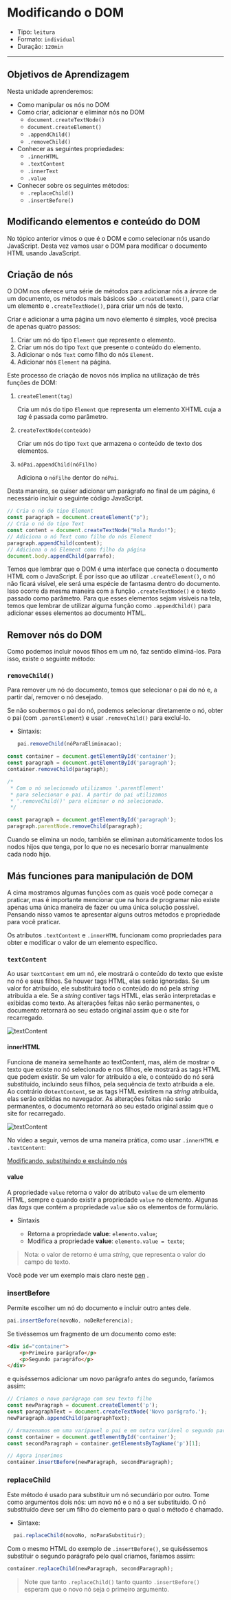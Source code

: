# Modificando o DOM

* Tipo: `leitura`
* Formato: `individual`
* Duração: `120min`

***

## Objetivos de Aprendizagem

Nesta unidade aprenderemos:

- Como manipular os nós no DOM
- Como criar, adicionar e eliminar nós no DOM
  * `document.createTextNode()`
  * `document.createElement()`
  * `.appendChild()`
  * `.removeChild()`
- Conhecer as seguintes propriedades:
  * `.innerHTML`
  * `.textContent`
  * `.innerText`
  * `.value`
- Conhecer sobre os seguintes métodos:
  * `.replaceChild()`
  * `.insertBefore()`


## Modificando elementos e conteúdo do DOM

No tópico anterior vimos o que é o DOM e como selecionar nós usando JavaScript.
Desta vez vamos usar o DOM para modificar o documento HTML usando JavaScript.

## Criação de nós

O DOM nos oferece uma série de métodos para adicionar nós a árvore de um
documento, os métodos mais básicos são `.createElement()`, para criar um
elemento e `.createTextNode()`, para criar um nós de texto.

Criar e adicionar a uma página um novo elemento é simples, você precisa de
apenas quatro passos:

1. Criar um nó do tipo `Element` que represente o elemento.
2. Criar um nós do tipo `Text` que presente o conteúdo do elemento.
3. Adicionar o nós `Text` como filho do nós `Element`.
4. Adicionar nós `Element` na página.

Este processo de criação de novos nós implica na utilização de três funções de
DOM:

1. `createElement(tag)`

    Cria um nós do tipo `Element` que representa um elemento XHTML cuja a _tag_
    é passada como parâmetro.

2. `createTextNode(conteúdo)`

    Criar um nós do tipo `Text` que armazena o conteúdo de texto dos elementos.

3. `nóPai.appendChild(nóFilho)`

    Adiciona o `nóFilho` dentor do `nóPai`.

Desta maneira, se quiser adicionar um parágrafo no final de um página, é necessário incluir o seguinte código JavaScript.

```js
// Cria o nó do tipo Element
const paragraph = document.createElement("p");
// Cria o nó do tipo Text
const content = document.createTextNode("Hola Mundo!");
// Adiciona o nó Text como filho do nós Element
paragraph.appendChild(content);
// Adiciona o nó Element como filho da página
document.body.appendChild(parrafo);
```

Temos que lembrar que o DOM é uma interface que conecta o documento HTML com o
JavaScript. É por isso que ao utilizar `.createElement()`, o nó não ficará
visível, ele será uma espécie de fantasma dentro do documento. Isso ocorre da
mesma maneira com a função `.createTextNode()` e o texto passado como parâmetro.
Para que esses elementos sejam visíveis na tela, temos que lembrar de utilizar
alguma função como `.appendChild()` para adicionar esses elementos ao documento
HTML.

## Remover nós do DOM

Como podemos incluir novos filhos em um nó, faz sentido eliminá-los. Para isso,
existe o seguinte método:

### `removeChild()`

Para remover um nó do documento, temos que selecionar o pai do nó e, a partir
daí, remover o nó desejado.

Se não soubermos o pai do nó, podemos selecionar diretamente o nó, obter o pai
\(com `.parentElement`\) e usar `.removeChild()` para excluí-lo.

- Sintaxis:

  ```js
  pai.removeChild(nóParaEliminacao);
  ```

```js
const container = document.getElementById('container');
const paragraph = document.getElementById('paragraph');
container.removeChild(paragraph);

/*
 * Com o nó selecionado utilizamos '.parentElement'
 * para selecionar o pai. A partir do pai utilizamos
 * '.removeChild()' para eliminar o nó selecionado.
 */

const paragraph = document.getElementById('paragraph');
paragraph.parentNode.removeChild(paragraph);
```

Cuando se elimina un nodo, también se eliminan automáticamente todos los nodos
hijos que tenga, por lo que no es necesario borrar manualmente cada nodo hijo.

## Más funciones para manipulación de DOM

A cima mostramos algumas funções com as quais você pode começar a praticar, mas
é importante mencionar que na hora de programar não existe apenas uma única
maneira de fazer ou uma única solução possível. Pensando nisso vamos te
apresentar alguns outros métodos e propriedade para você praticar.

Os atributos `.textContent` e `.innerHTML` funcionam como propriedades para
obter e modificar o valor de um elemento específico.

### `textContent`

Ao usar `textContent` em um nó, ele mostrará o conteúdo do texto que existe no
nó e seus filhos. Se houver tags HTML, elas serão ignoradas. Se um valor for
atribuído, ele substituirá todo o conteúdo do nó pela _string_ atribuída a ele.
Se a _string_ contiver tags HTML, elas serão interpretadas e exibidas como
texto. As alterações feitas não serão permanentes, o documento retornará ao seu
estado original assim que o site for recarregado.

![textContent](https://user-images.githubusercontent.com/11894994/59518266-b5a3d980-8e9b-11e9-8ee1-1624d0047213.png)

#### innerHTML

Funciona de maneira semelhante ao textContent, mas, além de mostrar o texto que
existe no nó selecionado e nos filhos, ele mostrará as tags HTML que podem
existir. Se um valor for atribuído a ele, o conteúdo do nó será substituído,
incluindo seus filhos, pela sequência de texto atribuída a ele. Ao contrário
do`textContent`, se as tags HTML existirem na _string_ atribuída, elas serão
exibidas no navegador. As alterações feitas não serão permanentes, o documento
retornará ao seu estado original assim que o site for recarregado.

![textContent](https://user-images.githubusercontent.com/11894994/59518324-cf452100-8e9b-11e9-82a0-99a3895f5ad1.png)

No vídeo a seguir, vemos de uma maneira prática, como usar `.innerHTML` e
`.textContent`:

[Modificando, substituindo e excluindo nós](https://www.youtube.com/watch?v=jWpUT_dF8EA)

#### value

A propriedade `value` retorna o valor do atributo `value` de um elemento HTML,
sempre e quando existir a propriedade `value` no elemento. Algunas das _tags_
que contém a propriedade `value` são os elementos de formulário.

- Sintaxis

  * Retorna a propriedade **value**: `elemento.value`;
  * Modifica a propriedade **value**: `elemento.value = texto`;

> Nota: o valor de retorno é uma _string_, que representa o valor do campo de texto.

Você pode ver um exemplo mais claro neste [pen](https://codepen.io/Si7v4n4/pen/prBzoX?editors=1010#0) .

### insertBefore

 Permite escolher um nó do documento e incluir outro antes dele.

```javascript
pai.insertBefore(novoNo, noDeReferencia);
```

 Se tivéssemos um fragmento de um documento como este:

```html
<div id="container">
    <p>Primeiro parágrafo</p>
    <p>Segundo paragráfo</p>
</div>
```

e quiséssemos adicionar um novo parágrafo antes do segundo, faríamos assim:

```javascript
// Criamos o novo parágrago com seu texto filho
const newParagraph = document.createElement('p');
const paragraphText = document.createTextNode('Novo parágrafo.');
newParagraph.appendChild(paragraphText);

// Armazenamos em uma varipavel o pai e em outra variável o segundo parágrafo
const container = document.getElementById('container');
const secondParagraph = container.getElementsByTagName('p')[1];

// Agora inserimos
container.insertBefore(newParagraph, secondParagraph);
```

### replaceChild

Este método é usado para substituir um nó secundário por outro. Tome como
argumentos dois nós: um novo nó e o nó a ser substituído. O nó substituído deve
ser um filho do elemento para o qual o método é chamado.

*  Sintaxe:

  ```javascript
    pai.replaceChild(novoNo, noParaSubstituir);
  ```

Com o mesmo HTML do exemplo de `.insertBefore()`, se quiséssemos substituir o segundo parágrafo pelo qual criamos, faríamos assim:

```javascript
container.replaceChild(newParagraph, secondParagraph);
```

> Note que tanto `.replaceChild()` tanto quanto `.insertBefore()` esperam que o novo nó seja o primeiro argumento.

<!--

TODO: traduzir videos

## Vamos praticar

Nos vídeos a seguir vamos colocar em prática a parte teórica já que eles usam os
métodos como criar, adicionar e eliminar os nós do DOM por meio do Javascript e
assim poder criar páginas dinâmicas. sugerimos que você faça o exercício junto
com o vídeo e se necessário, você pode ir pausando.

* Este vídeo dura 8:18, no minuto 2:25 começa a usar os métodos
  `.createElement()` e `.createTextNode()`.

  [Criando nós DOM]
  (https://www.youtube.com/watch?v=b-ZWMiqsAeU&list=PLhSj3UTs2_yVC0iaCGf16glrrfXuiSd0G&index=14)

* Este outro vídeo adiciona os nós criados ao DOM.

  [Agregação de nós ao DOM]
  (https://www.youtube.com/watch?v=yQdi_8nh9HE&index=15&list=PLhSj3UTs2_yVC0iaCGf16glrrfXuiSd0G)

-->
